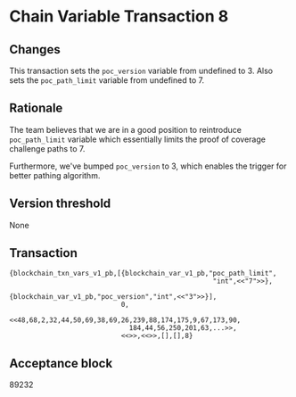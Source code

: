 # Chain Variable Transaction 8

## Changes

This transaction sets the `poc_version` variable from undefined to 3.
Also sets the `poc_path_limit` variable from undefined to 7.

## Rationale

The team believes that we are in a good position to reintroduce `poc_path_limit` variable
which essentially limits the proof of coverage challenge paths to 7.

Furthermore, we've bumped `poc_version` to 3, which enables the trigger for better pathing algorithm.

## Version threshold

None

## Transaction

```
{blockchain_txn_vars_v1_pb,[{blockchain_var_v1_pb,"poc_path_limit",
                                                   "int",<<"7">>},
                             {blockchain_var_v1_pb,"poc_version","int",<<"3">>}],
                            0,
                            <<48,68,2,32,44,50,69,38,69,26,239,88,174,175,9,67,173,90,
                              184,44,56,250,201,63,...>>,
                            <<>>,<<>>,[],[],8}
```

## Acceptance block

89232
